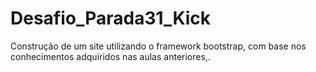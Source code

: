 # Desafio_Parada31_Kick
Construção de um site utilizando o framework bootstrap, com base nos conhecimentos adquiridos nas aulas anteriores,.
